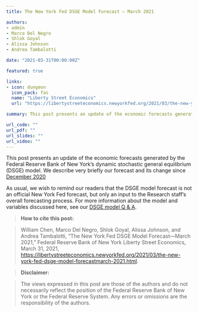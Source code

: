 ```yaml
---
title: The New York Fed DSGE Model Forecast — March 2021

authors:
- admin
- Marco Del Negro
- Shlok Goyal
- Alissa Johnson
- Andrea Tambalotti

date: "2021-03-31T00:00:00Z"

featured: true

links:
- icon: dungeon
  icon_pack: fas
  name: "Liberty Street Economics"
  url: "https://libertystreeteconomics.newyorkfed.org/2021/03/the-new-york-fed-dsge-model-forecastmarch-2021.html"

summary: This post presents an update of the economic forecasts generated by the Federal Reserve Bank of New York’s dynamic stochastic general equilibrium (DSGE) model.

url_code: ""
url_pdf: ""
url_slides: ""
url_video: ""
---
```


This post presents an update of the economic forecasts generated by the Federal Reserve Bank of New York’s dynamic stochastic general equilibrium (DSGE) model. We describe very briefly our forecast and its change since [December 2020](https://libertystreeteconomics.newyorkfed.org/2020/12/the-new-york-fed-dsge-model-forecastdecember-2020.html)

As usual, we wish to remind our readers that the DSGE model forecast is not an official New York Fed forecast, but only an input to the Research staff’s overall forecasting process. For more information about the model and variables discussed here, see our [DSGE model Q & A](https://www.newyorkfed.org/medialibrary/media/research/blog/2018/LSE_dsge-forecast-appendix).

> **How to cite this post:**

> William Chen, Marco Del Negro, Shlok Goyal, Alissa Johnson, and Andrea Tambalotti, “The New York Fed DSGE Model Forecast—March 2021,” Federal Reserve Bank of New York Liberty Street Economics, March 31, 2021, https://libertystreeteconomics.newyorkfed.org/2021/03/the-new-york-fed-dsge-model-forecastmarch-2021.html.

> **Disclaimer:**

> The views expressed in this post are those of the authors and do not necessarily reflect the position of the Federal Reserve Bank of New York or the Federal Reserve System. Any errors or omissions are the responsibility of the authors.
